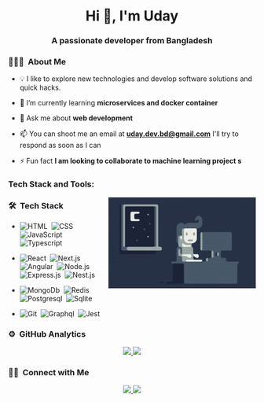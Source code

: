 <h1 align="center">Hi 👋, I'm Uday</h1>
<h3 align="center">A passionate developer from Bangladesh</h3>

### 👨🏻‍💻 &nbsp;About Me

- 💡 I like to explore new technologies and develop software solutions and quick hacks.
- 🌱 I’m currently learning **microservices and docker container**

- 💬 Ask me about **web development**

- 📫 You can shoot me an email at **uday.dev.bd@gmail.com** I'll try to respond as soon as I can

- ⚡ Fun fact **I am looking to collaborate to machine learning project s**

<h3 align="left">Tech Stack and Tools:</h3>






<img alt="Night Coding" src="https://raw.githubusercontent.com/AVS1508/AVS1508/master/assets/Night-Coding.gif" align="right"/>

### 🛠 &nbsp;Tech Stack

- ![HTML](https://img.shields.io/badge/-HTML-05122A?style=flat&logo=HTML5)&nbsp;
![CSS](https://img.shields.io/badge/-CSS-05122A?style=flat&logo=CSS3&logoColor=1572B6)&nbsp;
![JavaScript](https://img.shields.io/badge/-JavaScript-05122A?style=flat&logo=javascript)&nbsp;
![Typescript](https://img.shields.io/badge/-TypeScript-05122A?style=flat&logo=Typescript)&nbsp;
- ![React](https://img.shields.io/badge/-React-05122A?style=flat&logo=react)&nbsp;
![Next.js](https://img.shields.io/badge/-Next.js-05122A?style=flat&logo=next.js)&nbsp;
![Angular](https://img.shields.io/badge/-Angular-05122A?style=flat&logo=Angular)&nbsp;
![Node.js](https://img.shields.io/badge/-Node.js-05122A?style=flat&logo=node.js)&nbsp;
![Express.js](https://img.shields.io/badge/-Express.js-05122A?style=flat&logo=express.js&logoColor=092E20)&nbsp;
![Nest.js](https://img.shields.io/badge/-Nest.js-05122A?style=flat&logo=nest.js)&nbsp;
- ![MongoDb](https://img.shields.io/badge/-MongoDB-05122A?style=flat&logo=mongodb)&nbsp;
![Redis](https://img.shields.io/badge/-Redis-05122A?style=flat&logo=redis)&nbsp;
![Postgresql](https://img.shields.io/badge/-Postgresql-05122A?style=flat&logo=postgresql)&nbsp;
![Sqlite](https://img.shields.io/badge/-Sqlite-05122A?style=flat&logo=sqlite)&nbsp;

- ![Git](https://img.shields.io/badge/-Git-05122A?style=flat&logo=git)&nbsp; 
![Graphql](https://img.shields.io/badge/-GraphQl-05122A?style=flat&logo=graphql)&nbsp;
![Jest](https://img.shields.io/badge/-Jest-05122A?style=flat&logo=jest)&nbsp;

### ⚙️ &nbsp;GitHub Analytics

<p align="center">
<a href="https://github.com/u-d-a-y-95">
  <img height="180em" src="https://github-readme-stats-eight-theta.vercel.app/api?username=u-d-a-y-95&show_icons=true&theme=algolia&include_all_commits=true&count_private=true"/>
  <img height="180em" src="https://github-readme-stats-eight-theta.vercel.app/api/top-langs/?username=u-d-a-y-95&layout=compact&langs_count=8&theme=algolia"/>
</a>
</p>

### 🤝🏻 &nbsp;Connect with Me

<p align="center">

<a href="https://www.linkedin.com/in/u-d-a-y/">
    <img src="https://img.shields.io/badge/-Saiful%20Islam%20Uday-0077B5?style=flat&logo=Linkedin&logoColor=white"/>
</a>
<a href="mailto:uday.dev.bd@gmail.com">
    <img src="https://img.shields.io/badge/-uday.dev.bd@gmail.com-D14836?style=flat&logo=Gmail&logoColor=white"/>
</a>

</p>
